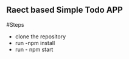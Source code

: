 ## Raect based Simple Todo APP

#Steps
  - clone the repository
  - run -npm install
  - run - npm start